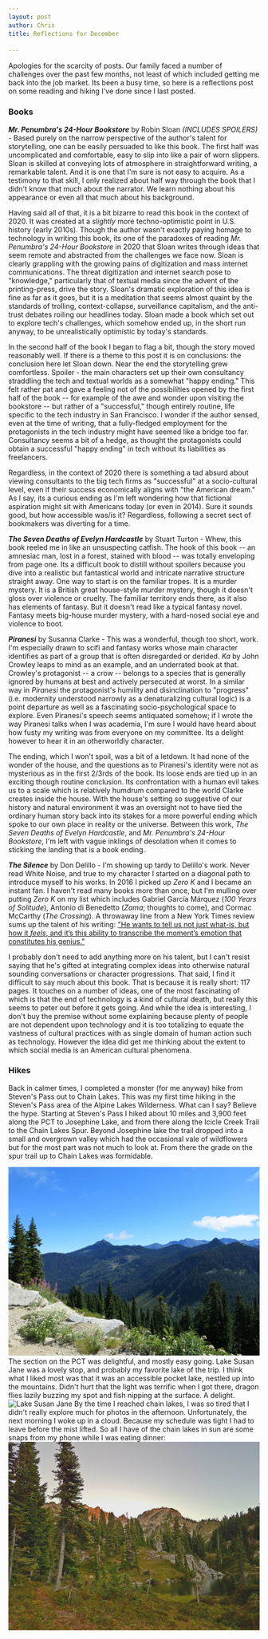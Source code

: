 ```yaml
---
layout: post
author: Chris
title: Reflections for December

---
```


Apologies for the scarcity of posts.  Our family faced a number of challenges over the past few months, not least of which included getting me back into the job market.  Its been a busy time, so here is a reflections post on some reading and hiking I've done since I last posted.

### Books

***Mr. Penumbra's 24-Hour Bookstore*** by Robin Sloan *(INCLUDES SPOILERS)* - Based purely on the narrow perspective of the author's talent for storytelling, one can be easily persuaded to like this book.  The first half was uncomplicated and comfortable, easy to slip into like a pair of worn slippers.  Sloan is skilled at conveying lots of atmosphere in straightforward writing, a remarkable talent.  And it is one that I'm sure is not easy to acquire.  As a testimony to that skill, I only realized about half way through the book that I didn't know that much about the narrator.  We learn nothing about his appearance or even all that much about his background.  

Having said all of that, it is a bit bizarre to read this book in the context of 2020.  It was created at a *slightly* more techno-optimistic point in U.S. history (early 2010s).  Though the author wasn't exactly paying homage to technology in writing this book, its one of the paradoxes of reading *Mr. Penumbra's 24-Hour Bookstore* in 2020 that Sloan writes through ideas that seem remote and abstracted from the challenges we face now.  Sloan is clearly grappling with the growing pains of digitization and mass internet communications.  The threat digitization and internet search pose to "knowledge," particularly that of textual media since the advent of the printing-press, drive the story.  Sloan's dramatic exploration of this idea is fine as far as it goes, but it is a meditation that seems almost quaint by the standards of trolling, context-collapse,  surveillance capitalism, and the anti-trust debates roiling our headlines today.  Sloan made a book which set out to explore tech's challenges, which somehow ended up, in the short run anyway, to be unrealistically optimistic by today's standards.

In the second half of the book I began to flag a bit, though the story moved reasonably well. If there is a theme to this post it is on conclusions: the conclusion here let Sloan down.  Near the end the storytelling grew comfortless.  Spoiler - the main characters set up their own consultancy straddling the tech and textual worlds as a somewhat "happy ending."  This felt rather pat and gave a feeling not of the possibilities opened by the first half of the book -- for example of the awe and wonder upon visiting the bookstore -- but rather of a "successful," though entirely routine, life specific to the tech industry in San Francisco.  I wonder if the author sensed, even at the time of writing, that a fully-fledged employment for the protagonists in the tech industry might have seemed like a bridge too far.  Consultancy seems a bit of a hedge, as thought the protagonists could obtain a successful "happy ending" in tech without its liabilities as freelancers.  

Regardless, in the context of 2020 there is something a tad absurd about viewing consultants to the big tech firms as "successful" at a socio-cultural level, even if their success economically aligns with "the American dream."  As I say, its a curious ending as I'm left wondering how that fictional aspiration might sit with Americans today (or even in 2014).  Sure it sounds good, but how accessible was/is it?  Regardless, following a secret sect of bookmakers was diverting for a time.

***The Seven Deaths of Evelyn Hardcastle*** by Stuart Turton -  Whew, this book reeled me in like an unsuspecting catfish.  The hook of this book -- an amnesiac man, lost in a forest, stained with blood -- was totally enveloping from page one.  Its a difficult book to distill without spoilers because you dive into a realistic but fantastical world and intricate narrative structure straight away.  One way to start is on the familiar tropes.  It is a murder mystery.  It is a British great house-style murder mystery, though it doesn't gloss over violence or cruelty.  The familiar territory ends there, as it also has elements of fantasy.  But it doesn't read like a typical fantasy novel.  Fantasy meets big-house murder mystery, with a hard-nosed social eye and violence to boot.  

***Piranesi*** by Susanna Clarke -  This was a wonderful, though too short, work.  I'm especially drawn to scifi and fantasy works whose main character identifies as part of a group that is often disregarded or derided.  *Ka* by John Crowley leaps to mind as an example, and an underrated book at that.   Crowley's protagonist -- a crow -- belongs to a species that is generally ignored by humans at best and actively persecuted at worst.  In a similar way in *Piranesi* the protagonist's humility and disinclination to "progress" (i.e. modernity understood narrowly as a denaturalizing cultural logic) is a point departure as well as a fascinating socio-psychological space to explore.  Even Piranesi's speech seems antiquated somehow; if I wrote the way Piranesi talks when I was academia, I'm sure I would have heard about how fusty my writing was from everyone on my committee.  Its a delight however to hear it in an otherworldly character.

The ending, which I won't spoil, was a bit of a letdown.  It had none of the wonder of the house, and the questions as to Piranesi's identity were not as mysterious as in the first 2/3rds of the book.  Its loose ends are tied up in an exciting though routine conclusion.  Its confrontation with a human evil takes us to a scale which is relatively humdrum compared to the world Clarke creates inside the house.  With the house's setting so suggestive of our history and natural environment it was an oversight not to have tied the ordinary human story back into its stakes for a more powerful ending which spoke to our own place in reality or the universe.  Between this work, *The Seven Deaths of Evelyn Hardcastle*, and *Mr. Penumbra's 24-Hour Bookstore*, I'm left with vague inklings of desolation when it comes to sticking the landing that is a book ending.   

***The Silence*** by Don Delillo - I'm showing up tardy to Delillo's work.  Never read White Noise, and true to my character I started on a diagonal path to introduce myself to his works.  In 2016 I picked up *Zero K* and I became an instant fan.  I haven't read many books more than once, but I'm mulling over putting *Zero K* on my list which includes Gabriel García Márquez (*100 Years of Solitude*), Antonio di Benedetto (*Zama*; thoughts to come), and Cormac McCarthy (*The Crossing*).  A throwaway line from a New York Times review sums up the talent of his writing: ["He wants to tell us not just what-is, but how it *feels*, and it’s this ability to transcribe the moment’s emotion that constitutes his genius."](https://www.nytimes.com/2020/10/20/books/review/don-delillo-the-silence.html)

I probably don't need to add anything more on his talent, but I can't resist saying that he's gifted at integrating complex ideas into otherwise natural sounding conversations or character progressions.  That said, I find it difficult to say much about this book.  That is because it is really short: 117 pages.  It touches on a number of ideas, one of the most fascinating of which is that the end of technology is a kind of cultural death, but really this seems to peter out before it gets going.  And while the idea is interesting, I don't buy the premise without some explaining because plenty of people are not dependent upon technology and it is too totalizing to equate the vastness of cultural practices with as single domain of human action such as technology.  However the idea did get me thinking about the extent to which social media is an American cultural phenomena.  

### Hikes 

Back in calmer times, I completed a monster (for me anyway) hike from Steven's Pass out to Chain Lakes.  This was my first time hiking in the Steven's Pass area of the Alpine Lakes Wilderness.  What can I say?  Believe the hype.  Starting at Steven's Pass I hiked about 10 miles and 3,900 feet along the PCT to Josephine Lake, and from there along the Icicle Creek Trail to the Chain Lakes Spur. Beyond Josephine lake the trail dropped into a small and overgrown valley which had the occasional vale of wildflowers but for the most part was not much to look at.  From there the grade on the spur trail up to Chain Lakes was formidable.  

![Stevens Pass looking South](/assets/img/stevens_pass.jpg)
The section on the PCT was delightful, and mostly easy going.  Lake Susan Jane was a lovely stop, and probably my favorite lake of the trip.  I think what I liked most was that it was an accessible pocket lake, nestled up into the mountains.  Didn't hurt that the light was terrific when I got there, dragon flies lazily buzzing my spot and fish nipping at the surface.  A delight.
![Lake Susan Jane](/assets/img/lake_susan_jane1.jpg)
By the time I reached chain lakes, I was so tired that I didn't really explore much for photos in the afternoon.  Unfortunately, the next morning I woke up in a cloud.  Because my schedule was tight I had to leave before the mist lifted.  So all I have of the chain lakes in sun are some snaps from my phone while I was eating dinner:
![poor smartphone pic of chain lake #3](/assets/img/chain_lakesmod.jpg)



